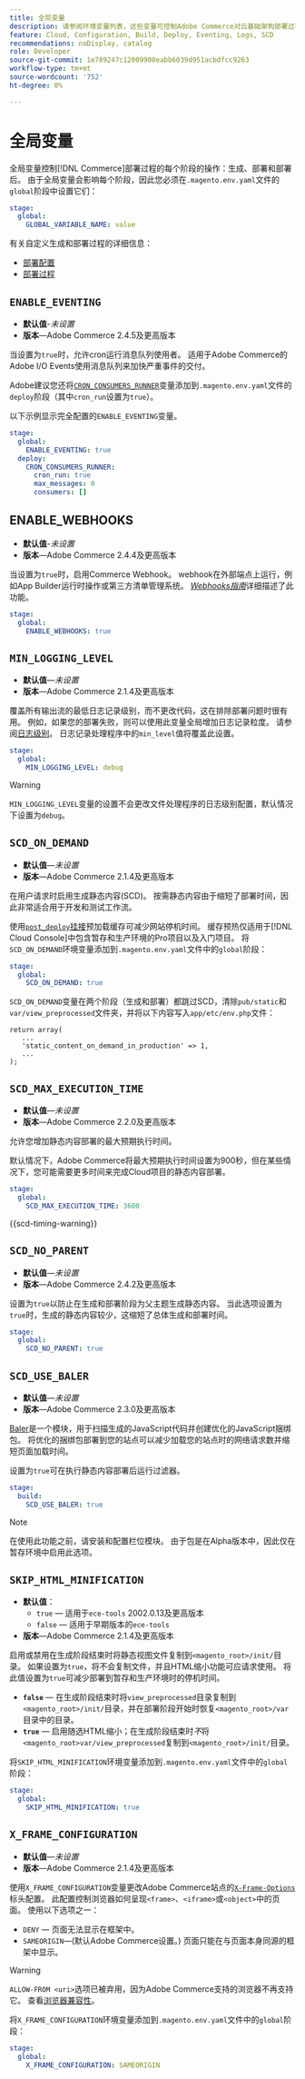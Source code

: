 ```yaml
---
title: 全局变量
description: 请参阅环境变量列表，这些变量可控制Adobe Commerce对云基础架构部署过程的操作。
feature: Cloud, Configuration, Build, Deploy, Eventing, Logs, SCD
recommendations: noDisplay, catalog
role: Developer
source-git-commit: 1e789247c12009908eabb6039d951acbdfcc9263
workflow-type: tm+mt
source-wordcount: '752'
ht-degree: 0%

---
```


# 全局变量

全局变量控制[!DNL Commerce]部署过程的每个阶段的操作：生成、部署和部署后。 由于全局变量会影响每个阶段，因此您必须在`.magento.env.yaml`文件的`global`阶段中设置它们：

```yaml
stage:
  global:
    GLOBAL_VARIABLE_NAME: value
```

有关自定义生成和部署过程的详细信息：

- [部署配置](configure-env-yaml.md)
- [部署过程](../deploy/process.md)

## `ENABLE_EVENTING`

- **默认值**-_未设置_
- **版本**—Adobe Commerce 2.4.5及更高版本

当设置为`true`时，允许cron运行消息队列使用者。 适用于Adobe Commerce的Adobe I/O Events使用消息队列来加快严重事件的交付。

Adobe建议您还将[`CRON_CONSUMERS_RUNNER`](./variables-deploy.md#cron_consumers_runner)变量添加到`.magento.env.yaml`文件的`deploy`阶段（其中`cron_run`设置为`true`）。

以下示例显示完全配置的`ENABLE_EVENTING`变量。

```yaml
stage:
  global:
    ENABLE_EVENTING: true
  deploy:
    CRON_CONSUMERS_RUNNER:
      cron_run: true
      max_messages: 0
      consumers: []
```

## ENABLE_WEBHOOKS

- **默认值**-_未设置_
- **版本**—Adobe Commerce 2.4.4及更高版本

当设置为`true`时，启用Commerce Webhook。 webhook在外部端点上运行，例如App Builder运行时操作或第三方清单管理系统。 [_Webhooks指南_](https://developer.adobe.com/commerce/extensibility/webhooks)详细描述了此功能。

```yaml
stage:
  global:
    ENABLE_WEBHOOKS: true
```

## `MIN_LOGGING_LEVEL`

- **默认值**—_未设置_
- **版本**—Adobe Commerce 2.1.4及更高版本

覆盖所有输出流的最低日志记录级别，而不更改代码，这在排除部署问题时很有用。 例如，如果您的部署失败，则可以使用此变量全局增加日志记录粒度。 请参阅[日志级别](log-handlers.md#log-levels)。 日志记录处理程序中的`min_level`值将覆盖此设置。

```yaml
stage:
  global:
    MIN_LOGGING_LEVEL: debug
```

>[!WARNING]
>
>`MIN_LOGGING_LEVEL`变量的设置不会更改文件处理程序的日志级别配置，默认情况下设置为`debug`。

## `SCD_ON_DEMAND`

- **默认值**—_未设置_
- **版本**—Adobe Commerce 2.1.4及更高版本

在用户请求时启用生成静态内容(SCD)。 按需静态内容由于缩短了部署时间，因此非常适合用于开发和测试工作流。

使用[`post_deploy`挂接](../application/hooks-property.md)预加载缓存可减少网站停机时间。 缓存预热仅适用于[!DNL Cloud Console]中包含暂存和生产环境的Pro项目以及入门项目。 将`SCD_ON_DEMAND`环境变量添加到`.magento.env.yaml`文件中的`global`阶段：

```yaml
stage:
  global:
    SCD_ON_DEMAND: true
```

`SCD_ON_DEMAND`变量在两个阶段（生成和部署）都跳过SCD，清除`pub/static`和`var/view_preprocessed`文件夹，并将以下内容写入`app/etc/env.php`文件：

```php?start_inline=1
return array(
   ...
   'static_content_on_demand_in_production' => 1,
   ...
);
```

## `SCD_MAX_EXECUTION_TIME`

- **默认值**—_未设置_
- **版本**—Adobe Commerce 2.2.0及更高版本

允许您增加静态内容部署的最大预期执行时间。

默认情况下，Adobe Commerce将最大预期执行时间设置为900秒，但在某些情况下，您可能需要更多时间来完成Cloud项目的静态内容部署。

```yaml
stage:
  global:
    SCD_MAX_EXECUTION_TIME: 3600
```

{{scd-timing-warning}}

## `SCD_NO_PARENT`

- **默认值**—_未设置_
- **版本**—Adobe Commerce 2.4.2及更高版本

设置为`true`以防止在生成和部署阶段为父主题生成静态内容。 当此选项设置为`true`时，生成的静态内容较少，这缩短了总体生成和部署时间。

```yaml
stage:
  global:
    SCD_NO_PARENT: true
```

## `SCD_USE_BALER`

- **默认值**—_未设置_
- **版本**—Adobe Commerce 2.3.0及更高版本

[Baler](https://github.com/magento/baler)是一个模块，用于扫描生成的JavaScript代码并创建优化的JavaScript捆绑包。 将优化的捆绑包部署到您的站点可以减少加载您的站点时的网络请求数并缩短页面加载时间。

设置为`true`可在执行静态内容部署后运行过滤器。

```yaml
stage:
  build:
    SCD_USE_BALER: true
```

>[!NOTE]
>
>在使用此功能之前，请安装和配置栏位模块。 由于包是在Alpha版本中，因此仅在暂存环境中启用此选项。

## `SKIP_HTML_MINIFICATION`

- **默认值**：
   - `true` — 适用于`ece-tools` 2002.0.13及更高版本
   - `false` — 适用于早期版本的`ece-tools`
- **版本**—Adobe Commerce 2.1.4及更高版本

启用或禁用在生成阶段结束时将静态视图文件复制到`<magento_root>/init/`目录。 如果设置为`true`，将不会复制文件，并且HTML缩小功能可应请求使用。 将此值设置为`true`可减少部署到暂存和生产环境时的停机时间。

- **`false`** — 在生成阶段结束时将`view_preprocessed`目录复制到`<magento_root>/init/`目录，并在部署阶段开始时恢复`<magento_root>/var`目录中的目录。
- **`true`** — 启用随选HTML缩小；在生成阶段结束时&#x200B;_不_&#x200B;将`<magento_root>var/view_preprocessed`复制到`<magento_root>/init/`目录。

将`SKIP_HTML_MINIFICATION`环境变量添加到`.magento.env.yaml`文件中的`global`阶段：

```yaml
stage:
  global:
    SKIP_HTML_MINIFICATION: true
```

## `X_FRAME_CONFIGURATION`

- **默认值**—_未设置_
- **版本**—Adobe Commerce 2.1.4及更高版本

使用`X_FRAME_CONFIGURATION`变量更改Adobe Commerce站点的[`X-Frame-Options`](https://experienceleague.adobe.com/docs/commerce-operations/configuration-guide/security/xframe-options.html)标头配置。 此配置控制浏览器如何呈现`<frame>`、`<iframe>`或`<object>`中的页面。 使用以下选项之一：

- `DENY` — 页面无法显示在框架中。
- `SAMEORIGIN`—(默认Adobe Commerce设置。) 页面只能在与页面本身同源的框架中显示。

>[!WARNING]
>
>`ALLOW-FROM <uri>`选项已被弃用，因为Adobe Commerce支持的浏览器不再支持它。 查看[浏览器兼容性](https://developer.mozilla.org/en-US/docs/Web/HTTP/Headers/X-Frame-Options#Browser_compatibility)。

将`X_FRAME_CONFIGURATION`环境变量添加到`.magento.env.yaml`文件中的`global`阶段：

```yaml
stage:
  global:
    X_FRAME_CONFIGURATION: SAMEORIGIN
```
